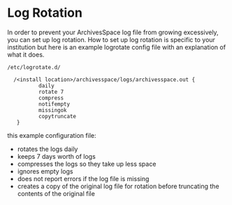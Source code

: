 # Log Rotation

In order to prevent your ArchivesSpace log file from growing excessively, you can set up log rotation. How to set up log rotation is specific to your institution but here is an example logrotate config file with an explanation of what it does. 

`/etc/logrotate.d/`

````
  /<install location>/archivesspace/logs/archivesspace.out {
          daily
          rotate 7
          compress
          notifempty
          missingok
          copytruncate
   }
   ````
   this example configuration file:
   * rotates the logs daily
   * keeps 7 days worth of logs
   * compresses the logs so they take up less space
   * ignores empty logs
   * does not report errors if the log file is missing
   * creates a copy of the original log file for rotation before truncating the contents of the original file
